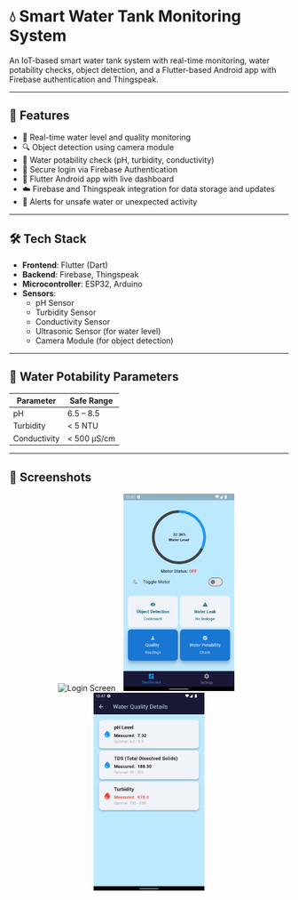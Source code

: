 # 💧 Smart Water Tank Monitoring System

An IoT-based smart water tank system with real-time monitoring, water potability checks, object detection, and a Flutter-based Android app with Firebase authentication and Thingspeak.

---

## 🚀 Features

- 📶 Real-time water level and quality monitoring  
- 🔍 Object detection using camera module  
- 🧪 Water potability check (pH, turbidity, conductivity)  
- 🔐 Secure login via Firebase Authentication  
- 📱 Flutter Android app with live dashboard  
- ☁️ Firebase and Thingspeak integration for data storage and updates  
- 🔔 Alerts for unsafe water or unexpected activity  

---

## 🛠️ Tech Stack

- **Frontend**: Flutter (Dart)  
- **Backend**: Firebase, Thingspeak
- **Microcontroller**: ESP32, Arduino
- **Sensors**:
  - pH Sensor  
  - Turbidity Sensor  
  - Conductivity Sensor  
  - Ultrasonic Sensor (for water level)  
  - Camera Module (for object detection)

---

## 🧪 Water Potability Parameters

| Parameter     | Safe Range         |
|---------------|--------------------|
| pH            | 6.5 – 8.5           |
| Turbidity     | < 5 NTU             |
| Conductivity  | < 500 µS/cm         |

---

## 📱 Screenshots

<p align="center">
  <img src="water-pics/login_screen.png" alt="Login Screen" width="200" style="margin-right: 10px;" />
  <img src="water-pics/Dashboard.png" alt="Dashboard" width="200" style="margin-right: 10px;" />
  <img src="water-pics/Quality.png" alt="Alert" width="200" />
</p>



